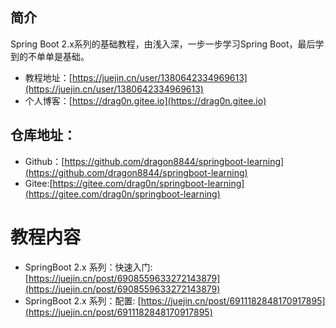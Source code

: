 ## 简介
Spring Boot 2.x系列的基础教程，由浅入深，一步一步学习Spring Boot，最后学到的不单单是基础。
* 教程地址：[https://juejin.cn/user/1380642334969613](https://juejin.cn/user/1380642334969613)
* 个人博客：[https://drag0n.gitee.io](https://drag0n.gitee.io)



## 仓库地址：
* Github：[https://github.com/dragon8844/springboot-learning](https://github.com/dragon8844/springboot-learning)
* Gitee:[https://gitee.com/drag0n/springboot-learning](https://gitee.com/drag0n/springboot-learning)


# 教程内容
* SpringBoot 2.x 系列：快速入门: [https://juejin.cn/post/6908559633272143879](https://juejin.cn/post/6908559633272143879)
* SpringBoot 2.x 系列：配置: [https://juejin.cn/post/6911182848170917895](https://juejin.cn/post/6911182848170917895)





 




